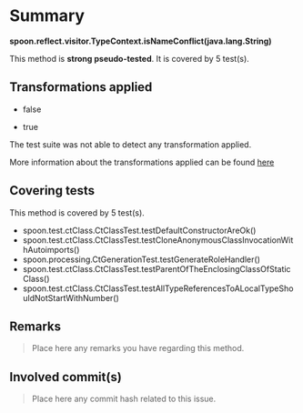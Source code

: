 # Summary
**spoon.reflect.visitor.TypeContext.isNameConflict(java.lang.String)**

This method is **strong pseudo-tested**.
It is covered by 5 test(s). 


## Transformations applied

- false

- true


The test suite was not able to detect any transformation applied.

More information about the transformations applied can be found [here](https://github.com/STAMP-project/pitest-descartes)

## Covering tests
This method is covered by 5 test(s).
* spoon.test.ctClass.CtClassTest.testDefaultConstructorAreOk()
* spoon.test.ctClass.CtClassTest.testCloneAnonymousClassInvocationWithAutoimports()
* spoon.processing.CtGenerationTest.testGenerateRoleHandler()
* spoon.test.ctClass.CtClassTest.testParentOfTheEnclosingClassOfStaticClass()
* spoon.test.ctClass.CtClassTest.testAllTypeReferencesToALocalTypeShouldNotStartWithNumber()


## Remarks
> Place here any remarks you have regarding this method.

## Involved commit(s)

> Place here any commit hash related to this issue.
